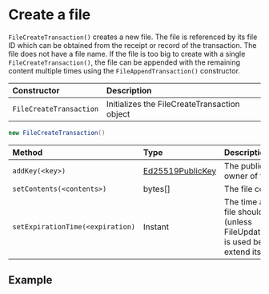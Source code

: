 # Create a file

`FileCreateTransaction()` creates a new file. The file is referenced by its file ID which can be obtained from the receipt or record of the transaction. The file does not have a file name. If the file is too big to create with a single `FileCreateTransaction()`, the file can be appended with the remaining content multiple times using the `FileAppendTransaction()` constructor.

| Constructor | Description |
| :--- | :--- |
| `FileCreateTransaction` | Initializes the FileCreateTransaction object |

```java
new FileCreateTransaction()
```

| Method | Type | Description |
| :--- | :--- | :--- |
| `addKey(<key>)` | [Ed25519PublicKey](https://github.com/hashgraph/hedera-sdk-java/blob/master/src/main/java/com/hedera/hashgraph/sdk/crypto/ed25519/Ed25519PublicKey.java) | The public key of the owner of the file |
| `setContents(<contents>)` | bytes\[\] | The file contents |
| `setExpirationTime(<expiration)` | Instant | The time at which this file should expire \(unless FileUpdateTransaction is used before then to extend its life\) |

## Example

```java

```

